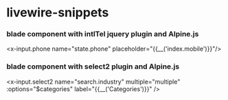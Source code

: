 # livewire-snippets

### blade component with intlTel jquery plugin and Alpine.js
<x-input.phone name="state.phone" placeholder="{{__('index.mobile')}}"/>

### blade component with select2 plugin and Alpine.js
<x-input.select2 name="search.industry" multiple="multiple"  :options="$categories" label="{{__('Categories')}}" />
